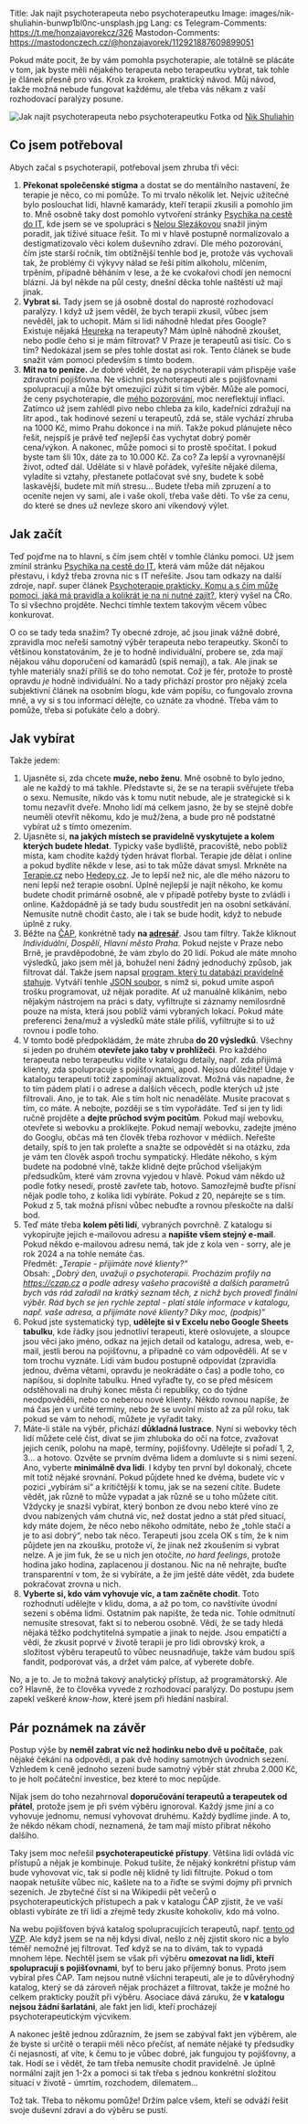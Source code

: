 Title: Jak najít psychoterapeuta nebo psychoterapeutku
Image: images/nik-shuliahin-bunwp1bl0nc-unsplash.jpg
Lang: cs
Telegram-Comments: https://t.me/honzajavorekcz/326
Mastodon-Comments: https://mastodonczech.cz/@honzajavorek/112921887609899051

Pokud máte pocit, že by vám pomohla psychoterapie, ale totálně se plácáte v tom, jak byste měli nějakého terapeuta nebo terapeutku vybrat, tak tohle je článek přesně pro vás. Krok za krokem, praktický návod. Můj návod, takže možná nebude fungovat každému, ale třeba vás někam z vaší rozhodovací paralýzy posune.

![Jak najít psychoterapeuta nebo psychoterapeutku]({static}/images/nik-shuliahin-bunwp1bl0nc-unsplash.jpg)
Fotka od [Nik Shuliahin](https://unsplash.com/@tjump)

## Co jsem potřeboval

Abych začal s psychoterapií, potřeboval jsem zhruba tři věci:

1. **Překonat společenské stigma** a dostat se do mentálního nastavení, že terapie je něco, co mi pomůže. To mi trvalo několik let. Nejvíc užitečné bylo poslouchat lidi, hlavně kamarády, kteří terapii zkusili a pomohlo jim to. Mně osobně taky dost pomohlo vytvoření stránky [Psy­chi­ka na cestě do IT](https://junior.guru/handbook/mental-health/), kde jsem se ve spolupráci s [Nelou Slezákovou](https://nelaprovazi.cz/) snažil jiným poradit, jak tíživé situace řešit. To mi v hlavě postupně normalizovalo a destigmatizovalo věci kolem duševního zdraví. Dle mého pozorování, čím jste starší ročník, tím obtížnější tenhle bod je, protože vás vychovali tak, že problémy či výkyvy nálad se řeší pitím alkoholu, mlčením, trpěním, případně běháním v lese, a že ke cvokařovi chodí jen nemocní blázni. Já byl někde na půl cesty, dnešní děcka tohle naštěstí už mají jinak.
2. **Vybrat si.** Tady jsem se já osobně dostal do naprosté rozhodovací paralýzy. I když už jsem věděl, že bych terapii zkusil, vůbec jsem nevěděl, jak to uchopit. Mám si lidi náhodně hledat přes Google? Existuje nějaká [Heureka](https://www.heureka.cz/) na terapeuty? Mám úplně náhodně zkoušet, nebo podle čeho si je mám filtrovat? V Praze je terapeutů asi tisíc. Co s tím? Nedokázal jsem se přes tohle dostat asi rok. Tento článek se bude snažit vám pomoci především s tímto bodem.
3. **Mít na to peníze.** Je dobré vědět, že na psychoterapii vám přispěje vaše zdravotní pojišťovna. Ne všichni psychoterapeuti ale s pojišťovnami spolupracují a může být omezující zúžit si tím výběr. Může ale pomoci, že ceny psychoterapie, dle [mého pozorování](https://mastodonczech.cz/@honzajavorek/112728243124463588), moc nereflektují inflaci. Zatímco už jsem zahlédl pivo nebo chleba za kilo, kadeřníci zdražují na litr apod., tak hodinové sezení u terapeutů, zdá se, stále vychází zhruba na 1000 Kč, mimo Prahu dokonce i na míň. Takže pokud plánujete něco řešit, nejspíš je právě teď nejlepší čas vychytat dobrý poměr cena/výkon. A nakonec, může pomoci si to prostě spočítat. I pokud byste tam šli 10x, dáte za to 10.000 Kč. Za co? Za lepší a vyrovnanější život, odteď dál. Uděláte si v hlavě pořádek, vyřešíte nějaké dilema, vyladíte si vztahy, přestanete potlačovat své sny, budete k sobě laskavější, budete mít míň stresu… Budete třeba míň zpruzení a to oceníte nejen vy sami, ale i vaše okolí, třeba vaše děti. To vše za cenu, do které se dnes už nevleze skoro ani víkendový výlet.

## Jak začít

Teď pojďme na to hlavní, s čím jsem chtěl v tomhle článku pomoci. Už jsem zmínil stránku [Psy­chi­ka na cestě do IT](https://junior.guru/handbook/mental-health/), která vám může dát nějakou přestavu, i když třeba zrovna nic s IT neřešíte. Jsou tam odkazy na další zdroje, např. super článek [Psychoterapie prakticky. Komu a s čím může pomoci, jaká má pravidla a kolikrát je na ni nutné zajít?](https://www.irozhlas.cz/zpravy-domov/dostupnost-psychoterapie-terapie-cena-sezeni-data-regiony-pojistovny-vzp_2212200600_jab), který vyšel na ČRo. To si všechno projděte. Nechci tímhle textem takovým věcem vůbec konkurovat.

O co se tady teda snažím? Ty obecné zdroje, ač jsou jinak vážně dobré, zpravidla moc neřeší samotný výběr terapeuta nebo terapeutky. Skončí to většinou konstatováním, že je to hodně individuální, probere se, zda mají nějakou váhu doporučení od kamarádů (spíš nemají), a tak. Ale jinak se tyhle materiály snaží příliš se do toho nemotat. Což je fér, protože to prostě opravdu _je_ hodně individuální. No a tady přichází prostor pro nějaký zcela subjektivní článek na osobním blogu, kde vám popíšu, co fungovalo zrovna mně, a vy si s tou informací dělejte, co uznáte za vhodné. Třeba vám to pomůže, třeba si poťukáte čelo a dobrý.

## Jak vybírat

Takže jedem:

1. Ujasněte si, zda chcete **muže, nebo ženu**. Mně osobně to bylo jedno, ale ne každý to má takhle. Představte si, že se na terapii svěřujete třeba o sexu. Nemusíte, nikdo vás k tomu nutit nebude, ale je strategické si k tomu nezavřít dveře. Mnoho lidí má celkem jasno, že by se stejně dobře neuměli otevřít někomu, kdo je muž/žena, a bude pro ně podstatné vybírat už s tímto omezením.
2. Ujasněte si, **na jakých místech se pravidelně vyskytujete a kolem kterých budete hledat**. Typicky vaše bydliště, pracoviště, nebo poblíž místa, kam chodíte každý týden hrávat florbal. Terapie jde dělat i online a pokud bydlíte někde v lese, asi to tak může dávat smysl. Mrkněte na [Terapie.cz](https://www.terapie.cz/) nebo [Hedepy.cz](https://hedepy.cz/). Je to lepší než nic, ale dle mého názoru to není lepší než terapie osobní. Úplně nejlepší je najít někoho, ke komu budete chodit primárně osobně, ale v případě potřeby byste to zvládli i online. Každopádně já se tady budu soustředit jen na osobní setkávání. Nemusíte nutně chodit často, ale i tak se bude hodit, když to nebude úplně z ruky.
3. Běžte na [ČAP](https://czap.cz/), konkrétně tady **na [adresář](https://czap.cz/adresar)**. Jsou tam filtry. Takže kliknout _Individuální_, _Dospělí_, _Hlavní město Praha_. Pokud nejste v Praze nebo Brně, je pravděpodobné, že vám zbylo do 20 lidí. Pokud ale máte mnoho výsledků, jako jsem měl já, bohužel není žádný jednoduchý způsob, jak filtrovat dál. Takže jsem napsal [program, který tu databázi pravidelně stahuje](https://github.com/honzajavorek/czap). Vytváří tenhle [JSON soubor](https://github.com/honzajavorek/czap/blob/main/items.json), s nímž si, pokud umíte aspoň trošku programovat, už nějak poradíte. Ať už manuálně klikáním, nebo nějakým nástrojem na práci s daty, vyfiltrujte si záznamy nemilosrdně pouze na místa, která jsou poblíž vámi vybraných lokací. Pokud máte preferenci žena/muž a výsledků máte stále příliš, vyfiltrujte si to už rovnou i podle toho.
4. V tomto bodě předpokládám, že máte zhruba **do 20 výsledků**. Všechny si jeden po druhém **otevřete jako taby v prohlížeči**. Pro každého terapeuta nebo terapeutku vidíte v katalogu detaily, např. zda přijímá klienty, zda spolupracuje s pojišťovnami, apod. Nejsou důležité! Údaje v katalogu terapeuti totiž zapomínají aktualizovat. Možná vás napadne, že to tím pádem platí i o adrese a dalších věcech, podle kterých už jste filtrovali. Ano, je to tak. Ale s tím holt nic nenaděláte. Musíte pracovat s tím, co máte. A nebojte, později se s tím vypořádáte. Teď si jen ty lidi ručně projděte a **dejte průchod svým pocitům**. Pokud mají webovku, otevřete si webovku a proklikejte. Pokud nemají webovku, zadejte jméno do Googlu, občas má ten člověk třeba rozhovor v médiích. Neřešte detaily, spíš to jen tak proleťte a snažte se odpovědět si na otázku, zda je vám ten člověk aspoň trochu sympatický. Hledáte někoho, s kým budete na podobné vlně, takže klidně dejte průchod všelijakým předsudkům, které vám zrovna vyjedou v hlavě. Pokud vám někdo už podle fotky nesedí, prostě zavřete tab, hotovo. Samozřejmě buďte přísní nějak podle toho, z kolika lidí vybíráte. Pokud z 20, nepárejte se s tím. Pokud z 5, tak možná přísní vůbec nebuďte a rovnou přeskočte na další bod.
5. Teď máte třeba **kolem pěti lidí**, vybraných povrchně. Z katalogu si vykopírujte jejich e-mailovou adresu a **napište všem stejný e-mail**. Pokud někdo e-mailovou adresu nemá, tak jde z kola ven - sorry, ale je rok 2024 a na tohle nemáte čas.<br>
   Předmět: _„Terapie - přijímáte nové klienty?“_<br>
   Obsah: _„Dobrý den, uvažuji o psychoterapii. Procházím profily na https://czap.cz a podle adresy vašeho pracoviště a dalších parametrů bych vás rád zařadil na krátký seznam těch, z nichž bych provedl finální výběr. Rád bych se jen rychle zeptal - platí stále informace v katalogu, např. vaše adresa, a přijímáte nové klienty? Díky moc, (podpis)“_<br>
6. Pokud jste systematický typ, **udělejte si v Excelu nebo Google Sheets tabulku**, kde řádky jsou jednotliví terapeuti, které oslovujete, a sloupce jsou věci jako jméno, odkaz na jejich detail od katalogu, adresa, web, e-mail, jestli berou na pojišťovnu, a případně co vám odpověděli. Ať se v tom trochu vyznáte. Lidi vám budou postupně odpovídat (zpravidla jednou, dvěma větami, opravdu je neokrádáte o čas) a podle toho, co napíšou, si doplníte tabulku. Hned vyřaďte ty, co se před měsícem odstěhovali na druhý konec města či republiky, co do týdne neodpověděli, nebo co neberou nové klienty. Někdo rovnou napíše, že má čas jen v určité termíny, nebo že se uvolní místo až za půl roku, tak pokud se vám to nehodí, můžete je vyřadit taky.
7. Máte-li stále na výběr, přichází **důkladná lustrace**. Nyní si webovky těch lidí můžete celé číst, dívat se jim zhluboka do očí na fotce, zvažovat jejich ceník, polohu na mapě, termíny, pojišťovny. Udělejte si pořadí 1, 2, 3… a hotovo. Ozvěte se prvním dvěma lidem a domluvte si s nimi sezení. Ano, vyberte **minimálně dva lidi**. I kdyby ten první byl dokonalý, chcete mít totiž nějaké srovnání. Pokud půjdete hned ke dvěma, budete víc v pozici „vybírám si“ a kritičtější k tomu, jak se na sezení cítíte. Budete vědět, jak různě to může vypadat a jak různě se u toho můžete cítit. Vždycky je snazší vybírat, který bonbon ze dvou nebo které víno ze dvou nabízených vám chutná víc, než dostat jedno a stát před situací, kdy máte dojem, že něco nebo někoho odmítáte, nebo že „tohle stačí a je to asi dobrý“, nebo tak něco. Terapeuti jsou zcela OK s tím, že k nim půjdete jen na zkoušku, protože ví, že jinak než zkoušením si vybrat nelze. A je jim fuk, že se u nich jen otočíte, _no hard feelings_, protože hodina jako hodina, zaplacenou ji dostanou. Nic na ně nehrajte, buďte transparentní v tom, že si vybíráte, a že jim ještě dáte vědět, zda budete pokračovat zrovna u nich.
8. **Vyberte si, kdo vám vyhovuje víc, a tam začněte chodit**. Toto rozhodnutí udělejte v klidu, doma, a až po tom, co navštívíte úvodní sezení s oběma lidmi. Ostatním pak napište, že teda nic. Tohle odmítnutí nemusíte stresovat, fakt si to neberou osobně. Vědí, že se tady hledá nějaká těžko podchytitelná sympatie a jinak to nejde. Jsou empatičtí a vědí, že zkusit poprvé v životě terapii je pro lidi obrovský krok, a složitost výběru terapeutů to vůbec neusnadňuje, takže vám budou spíš fandit, podporovat vás, a držet vám palce, ať vyberete dobře.

No, a je to. Je to možná takový analytický přístup, až programátorský. Ale co? Hlavně, že to člověka vyvede z rozhodovací paralýzy. Do postupu jsem zapekl veškeré _know-how_, které jsem při hledání nasbíral.

## Pár poznámek na závěr

Postup výše by **neměl zabrat víc než hodinku nebo dvě u počítače**, pak nějaké čekání na odpovědi, a pak dvě hodiny samotných úvodních sezení. Vzhledem k ceně jednoho sezení bude samotný výběr stát zhruba 2.000 Kč, to je holt počáteční investice, bez které to moc nepůjde.

Nijak jsem do toho nezahrnoval **doporučování terapeutů a terapeutek od přátel**, protože jsem je při svém výběru ignoroval. Každý jsme jiní a co vyhovuje jednomu, nemusí vyhovovat druhému. Každý bydlíme jinde. A to, že někdo někam chodí, neznamená, že tam mají místo přibrat někoho dalšího.

Taky jsem moc neřešil **psychoterapeutické přístupy**. Většina lidí ovládá víc přístupů a nějak je kombinuje. Pokud tušíte, že nějaký konkrétní přístup vám bude vyhovovat víc, tak si podle něj klidně ty lidi filtrujte. Pokud o tom naopak netušíte vůbec nic, kašlete na to a řiďte se svými dojmy při prvních sezeních. Je zbytečné číst si na Wikipedii pět večerů o psychoterapeutických přístupech a pak v katalogu ČAP zjistit, že ve vaší oblasti vybíráte ze tří lidí a zřejmě tedy zkusíte kohokoliv, kdo má volno.

Na webu pojišťoven bývá katalog spolupracujících terapeutů, např. [tento od VZP](https://dusevnizdravi.vzp.cz/seznam-terapeutu/). Ale když jsem se na něj kdysi díval, nešlo z něj zjistit skoro nic a bylo téměř nemožné jej filtrovat. Teď když se na to dívám, tak to vypadá mnohem lépe. Nechtěl jsem se však při výběru **omezovat na lidi, kteří spolupracují s pojišťovnami**, byť to beru jako příjemný bonus. Proto jsem vybíral přes ČAP. Tam nejsou nutně všichni terapeuti, ale je to důvěryhodný katalog, který se dá zároveň nějak procházet a filtrovat, takže je možné ho celkem prakticky použít při výběru. Asociace dává záruku, že **v katalogu nejsou žádní šarlatáni**, ale fakt jen lidi, kteří procházejí psychoterapeutickým výcvikem.

A nakonec ještě jednou zdůrazním, že jsem se zabýval fakt jen výběrem, ale že byste si určitě o terapii měli něco přečíst, ať nemáte nějaké ty předsudky či nejasnosti, ať víte, k čemu to je vůbec dobré, jak fungujou ty pojišťovny, a tak. Hodí se i vědět, že tam třeba nemusíte chodit pravidelně. Je úplně normální zajít jen 1-2x a pomoci si tak třeba s jednou konkrétní složitou situací v životě - úmrtím, rozchodem, dilematem…

Tož tak. Třeba to někomu pomůže! Držím palce všem, kteří se odváží řešit svoje duševní zdraví a do výběru se pustí.
